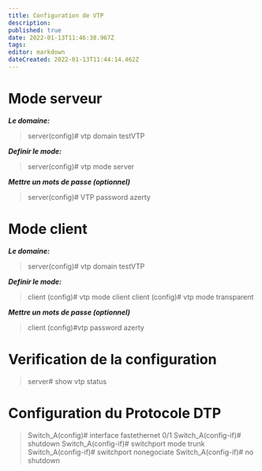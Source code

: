 ```yaml
---
title: Configuration de VTP
description: 
published: true
date: 2022-01-13T11:46:38.967Z
tags: 
editor: markdown
dateCreated: 2022-01-13T11:44:14.462Z
---
```


# Mode serveur
***Le domaine:***
> server(config)# vtp domain testVTP

***Definir le mode:***
> server(config)# vtp mode server

***Mettre un mots de passe (optionnel)***
> server(config)# VTP password azerty

# Mode client
***Le domaine:***
> server(config)# vtp domain testVTP

***Definir le mode:***
> client (config)# vtp mode client
> client (config)# vtp mode transparent

***Mettre un mots de passe (optionnel)***
> client (config)#vtp password azerty

# Verification de la configuration
> server# show vtp status

# Configuration du Protocole DTP
> Switch_A(config)# interface fastethernet 0/1
> Switch_A(config-if)# shutdown
> Switch_A(config-if)# switchport mode trunk
> Switch_A(config-if)# switchport nonegociate
> Switch_A(config-if)# no shutdown